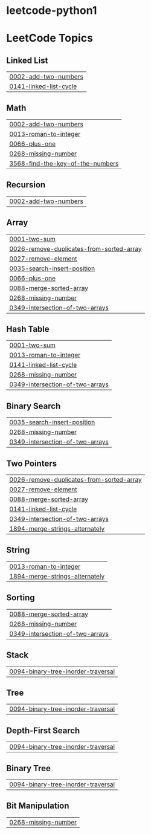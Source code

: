 # leetcode-python1
<!---LeetCode Topics Start-->
# LeetCode Topics
## Linked List
|  |
| ------- |
| [0002-add-two-numbers](https://github.com/KALAIYARASAN-R/leetcode-python1/tree/master/0002-add-two-numbers) |
| [0141-linked-list-cycle](https://github.com/KALAIYARASAN-R/leetcode-python1/tree/master/0141-linked-list-cycle) |
## Math
|  |
| ------- |
| [0002-add-two-numbers](https://github.com/KALAIYARASAN-R/leetcode-python1/tree/master/0002-add-two-numbers) |
| [0013-roman-to-integer](https://github.com/KALAIYARASAN-R/leetcode-python1/tree/master/0013-roman-to-integer) |
| [0066-plus-one](https://github.com/KALAIYARASAN-R/leetcode-python1/tree/master/0066-plus-one) |
| [0268-missing-number](https://github.com/KALAIYARASAN-R/leetcode-python1/tree/master/0268-missing-number) |
| [3568-find-the-key-of-the-numbers](https://github.com/KALAIYARASAN-R/leetcode-python1/tree/master/3568-find-the-key-of-the-numbers) |
## Recursion
|  |
| ------- |
| [0002-add-two-numbers](https://github.com/KALAIYARASAN-R/leetcode-python1/tree/master/0002-add-two-numbers) |
## Array
|  |
| ------- |
| [0001-two-sum](https://github.com/KALAIYARASAN-R/leetcode-python1/tree/master/0001-two-sum) |
| [0026-remove-duplicates-from-sorted-array](https://github.com/KALAIYARASAN-R/leetcode-python1/tree/master/0026-remove-duplicates-from-sorted-array) |
| [0027-remove-element](https://github.com/KALAIYARASAN-R/leetcode-python1/tree/master/0027-remove-element) |
| [0035-search-insert-position](https://github.com/KALAIYARASAN-R/leetcode-python1/tree/master/0035-search-insert-position) |
| [0066-plus-one](https://github.com/KALAIYARASAN-R/leetcode-python1/tree/master/0066-plus-one) |
| [0088-merge-sorted-array](https://github.com/KALAIYARASAN-R/leetcode-python1/tree/master/0088-merge-sorted-array) |
| [0268-missing-number](https://github.com/KALAIYARASAN-R/leetcode-python1/tree/master/0268-missing-number) |
| [0349-intersection-of-two-arrays](https://github.com/KALAIYARASAN-R/leetcode-python1/tree/master/0349-intersection-of-two-arrays) |
## Hash Table
|  |
| ------- |
| [0001-two-sum](https://github.com/KALAIYARASAN-R/leetcode-python1/tree/master/0001-two-sum) |
| [0013-roman-to-integer](https://github.com/KALAIYARASAN-R/leetcode-python1/tree/master/0013-roman-to-integer) |
| [0141-linked-list-cycle](https://github.com/KALAIYARASAN-R/leetcode-python1/tree/master/0141-linked-list-cycle) |
| [0268-missing-number](https://github.com/KALAIYARASAN-R/leetcode-python1/tree/master/0268-missing-number) |
| [0349-intersection-of-two-arrays](https://github.com/KALAIYARASAN-R/leetcode-python1/tree/master/0349-intersection-of-two-arrays) |
## Binary Search
|  |
| ------- |
| [0035-search-insert-position](https://github.com/KALAIYARASAN-R/leetcode-python1/tree/master/0035-search-insert-position) |
| [0268-missing-number](https://github.com/KALAIYARASAN-R/leetcode-python1/tree/master/0268-missing-number) |
| [0349-intersection-of-two-arrays](https://github.com/KALAIYARASAN-R/leetcode-python1/tree/master/0349-intersection-of-two-arrays) |
## Two Pointers
|  |
| ------- |
| [0026-remove-duplicates-from-sorted-array](https://github.com/KALAIYARASAN-R/leetcode-python1/tree/master/0026-remove-duplicates-from-sorted-array) |
| [0027-remove-element](https://github.com/KALAIYARASAN-R/leetcode-python1/tree/master/0027-remove-element) |
| [0088-merge-sorted-array](https://github.com/KALAIYARASAN-R/leetcode-python1/tree/master/0088-merge-sorted-array) |
| [0141-linked-list-cycle](https://github.com/KALAIYARASAN-R/leetcode-python1/tree/master/0141-linked-list-cycle) |
| [0349-intersection-of-two-arrays](https://github.com/KALAIYARASAN-R/leetcode-python1/tree/master/0349-intersection-of-two-arrays) |
| [1894-merge-strings-alternately](https://github.com/KALAIYARASAN-R/leetcode-python1/tree/master/1894-merge-strings-alternately) |
## String
|  |
| ------- |
| [0013-roman-to-integer](https://github.com/KALAIYARASAN-R/leetcode-python1/tree/master/0013-roman-to-integer) |
| [1894-merge-strings-alternately](https://github.com/KALAIYARASAN-R/leetcode-python1/tree/master/1894-merge-strings-alternately) |
## Sorting
|  |
| ------- |
| [0088-merge-sorted-array](https://github.com/KALAIYARASAN-R/leetcode-python1/tree/master/0088-merge-sorted-array) |
| [0268-missing-number](https://github.com/KALAIYARASAN-R/leetcode-python1/tree/master/0268-missing-number) |
| [0349-intersection-of-two-arrays](https://github.com/KALAIYARASAN-R/leetcode-python1/tree/master/0349-intersection-of-two-arrays) |
## Stack
|  |
| ------- |
| [0094-binary-tree-inorder-traversal](https://github.com/KALAIYARASAN-R/leetcode-python1/tree/master/0094-binary-tree-inorder-traversal) |
## Tree
|  |
| ------- |
| [0094-binary-tree-inorder-traversal](https://github.com/KALAIYARASAN-R/leetcode-python1/tree/master/0094-binary-tree-inorder-traversal) |
## Depth-First Search
|  |
| ------- |
| [0094-binary-tree-inorder-traversal](https://github.com/KALAIYARASAN-R/leetcode-python1/tree/master/0094-binary-tree-inorder-traversal) |
## Binary Tree
|  |
| ------- |
| [0094-binary-tree-inorder-traversal](https://github.com/KALAIYARASAN-R/leetcode-python1/tree/master/0094-binary-tree-inorder-traversal) |
## Bit Manipulation
|  |
| ------- |
| [0268-missing-number](https://github.com/KALAIYARASAN-R/leetcode-python1/tree/master/0268-missing-number) |
<!---LeetCode Topics End-->